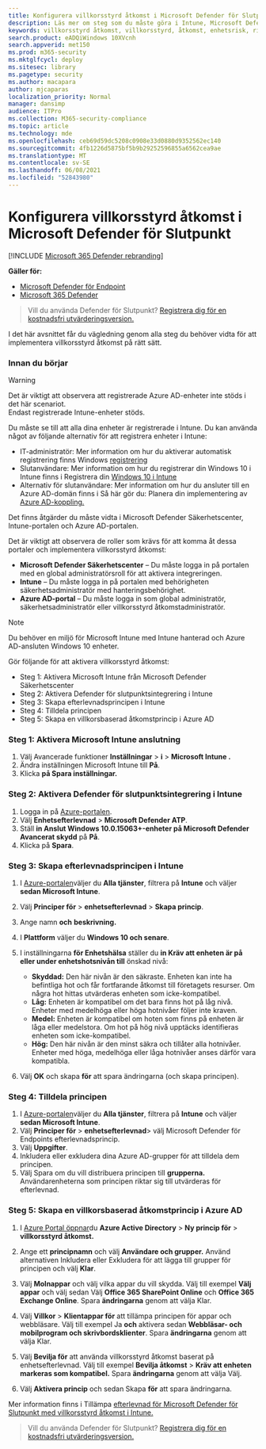 ```yaml
---
title: Konfigurera villkorsstyrd åtkomst i Microsoft Defender för Slutpunkt
description: Läs mer om steg som du måste göra i Intune, Microsoft Defender Säkerhetscenter och Azure för att implementera villkorsstyrd åtkomst
keywords: villkorsstyrd åtkomst, villkorsstyrd, åtkomst, enhetsrisk, risknivå, integrering, intune-integrering
search.product: eADQiWindows 10XVcnh
search.appverid: met150
ms.prod: m365-security
ms.mktglfcycl: deploy
ms.sitesec: library
ms.pagetype: security
ms.author: macapara
author: mjcaparas
localization_priority: Normal
manager: dansimp
audience: ITPro
ms.collection: M365-security-compliance
ms.topic: article
ms.technology: mde
ms.openlocfilehash: ceb69d59dc5208c0908e33d0880d9352562ec140
ms.sourcegitcommit: 4fb1226d5875bf5b9b29252596855a6562cea9ae
ms.translationtype: MT
ms.contentlocale: sv-SE
ms.lasthandoff: 06/08/2021
ms.locfileid: "52843980"
---
```

# <a name="configure-conditional-access-in-microsoft-defender-for-endpoint"></a>Konfigurera villkorsstyrd åtkomst i Microsoft Defender för Slutpunkt

[!INCLUDE [Microsoft 365 Defender rebranding](../../includes/microsoft-defender.md)]

**Gäller för:**
- [Microsoft Defender för Endpoint](https://go.microsoft.com/fwlink/p/?linkid=2154037)
- [Microsoft 365 Defender](https://go.microsoft.com/fwlink/?linkid=2118804)

>Vill du använda Defender för Slutpunkt? [Registrera dig för en kostnadsfri utvärderingsversion.](https://www.microsoft.com/microsoft-365/windows/microsoft-defender-atp?ocid=docs-wdatp-assignaccess-abovefoldlink)

I det här avsnittet får du vägledning genom alla steg du behöver vidta för att implementera villkorsstyrd åtkomst på rätt sätt.

### <a name="before-you-begin"></a>Innan du börjar
>[!WARNING]
>Det är viktigt att observera att registrerade Azure AD-enheter inte stöds i det här scenariot.</br>
>Endast registrerade Intune-enheter stöds.


Du måste se till att alla dina enheter är registrerade i Intune. Du kan använda något av följande alternativ för att registrera enheter i Intune:


- IT-administratör: Mer information om hur du aktiverar automatisk registrering finns Windows [registrering](/intune/windows-enroll#enable-windows-10-automatic-enrollment)
- Slutanvändare: Mer information om hur du registrerar din Windows 10 i Intune finns i Registrera din [Windows 10 i Intune](/intune/quickstart-enroll-windows-device)
- Alternativ för slutanvändare: Mer information om hur du ansluter till en Azure AD-domän finns i Så här gör du: Planera din implementering av [Azure AD-koppling.](/azure/active-directory/devices/azureadjoin-plan)



Det finns åtgärder du måste vidta i Microsoft Defender Säkerhetscenter, Intune-portalen och Azure AD-portalen.

Det är viktigt att observera de roller som krävs för att komma åt dessa portaler och implementera villkorsstyrd åtkomst:
- **Microsoft Defender Säkerhetscenter** – Du måste logga in på portalen med en global administratörsroll för att aktivera integreringen.
- **Intune** – Du måste logga in på portalen med behörigheten säkerhetsadministratör med hanteringsbehörighet. 
- **Azure AD-portal** – Du måste logga in som global administratör, säkerhetsadministratör eller villkorsstyrd åtkomstadministratör.


> [!NOTE]
> Du behöver en miljö för Microsoft Intune med Intune hanterad och Azure AD-ansluten Windows 10 enheter.

Gör följande för att aktivera villkorsstyrd åtkomst:
- Steg 1: Aktivera Microsoft Intune från Microsoft Defender Säkerhetscenter
- Steg 2: Aktivera Defender för slutpunktsintegrering i Intune
- Steg 3: Skapa efterlevnadsprincipen i Intune
- Steg 4: Tilldela principen 
- Steg 5: Skapa en villkorsbaserad åtkomstprincip i Azure AD


### <a name="step-1-turn-on-the-microsoft-intune-connection"></a>Steg 1: Aktivera Microsoft Intune anslutning
1. Välj Avancerade funktioner **Inställningar**  >  **i**  >  **Microsoft Intune .**
2. Ändra inställningen Microsoft Intune till **På**.
3. Klicka **på Spara inställningar.**


### <a name="step-2-turn-on-the-defender-for-endpoint-integration-in-intune"></a>Steg 2: Aktivera Defender för slutpunktsintegrering i Intune
1. Logga in på [Azure-portalen](https://portal.azure.com).
2. Välj **Enhetsefterlevnad**  >  **Microsoft Defender ATP**.
3. Ställ **in Anslut Windows 10.0.15063+-enheter på Microsoft Defender Avancerat skydd** på **På**.
4. Klicka på **Spara**.


### <a name="step-3-create-the-compliance-policy-in-intune"></a>Steg 3: Skapa efterlevnadsprincipen i Intune
1. I [Azure-portalen](https://portal.azure.com)väljer du **Alla tjänster**, filtrera på **Intune** och väljer **sedan Microsoft Intune**.
2. Välj **Principer för**  >  **enhetsefterlevnad**  >  **Skapa princip**.
3. Ange namn **och** **beskrivning.**
4. I **Plattform** väljer du **Windows 10 och senare**.
5. I inställningarna **för Enhetshälsa** ställer du **in Kräv att enheten är på eller under enhetshotsnivån till** önskad nivå:

   - **Skyddad:** Den här nivån är den säkraste. Enheten kan inte ha befintliga hot och får fortfarande åtkomst till företagets resurser. Om några hot hittas utvärderas enheten som icke-kompatibel.
   - **Låg:** Enheten är kompatibel om det bara finns hot på låg nivå. Enheter med medelhöga eller höga hotnivåer följer inte kraven.
   - **Medel:** Enheten är kompatibel om hoten som finns på enheten är låga eller medelstora. Om hot på hög nivå upptäcks identifieras enheten som icke-kompatibel.
   - **Hög:** Den här nivån är den minst säkra och tillåter alla hotnivåer. Enheter med höga, medelhöga eller låga hotnivåer anses därför vara kompatibla.

6. Välj **OK** och skapa **för** att spara ändringarna (och skapa principen).

### <a name="step-4-assign-the-policy"></a>Steg 4: Tilldela principen
1. I [Azure-portalen](https://portal.azure.com)väljer du **Alla tjänster**, filtrera på **Intune** och väljer **sedan Microsoft Intune**.
2. Välj **Principer för**  >  **enhetsefterlevnad**> välj Microsoft Defender för Endpoints efterlevnadsprincip.
3. Välj **Uppgifter**.
4. Inkludera eller exkludera dina Azure AD-grupper för att tilldela dem principen.
5. Välj Spara om du vill distribuera principen till **grupperna.** Användarenheterna som principen riktar sig till utvärderas för efterlevnad.

### <a name="step-5-create-an-azure-ad-conditional-access-policy"></a>Steg 5: Skapa en villkorsbaserad åtkomstprincip i Azure AD
1. I [Azure Portal öppnar](https://portal.azure.com)du **Azure Active Directory**  >  **Ny princip för**  >  **villkorsstyrd åtkomst.**
2. Ange ett **principnamn** och välj **Användare och grupper.** Använd alternativen Inkludera eller Exkludera för att lägga till grupper för principen och välj **Klar**.
3. Välj **Molnappar** och välj vilka appar du vill skydda. Välj till exempel **Välj appar** och välj sedan Välj **Office 365 SharePoint Online** och **Office 365 Exchange Online**. Spara **ändringarna** genom att välja Klar.

4. Välj **Villkor**  >  **Klientappar för** att tillämpa principen för appar och webbläsare. Välj till exempel Ja **och** aktivera sedan **Webbläsar- och** **mobilprogram och skrivbordsklienter**. Spara **ändringarna** genom att välja Klar.

5. Välj **Bevilja för** att använda villkorsstyrd åtkomst baserat på enhetsefterlevnad. Välj till exempel **Bevilja åtkomst**  >  **Kräv att enheten markeras som kompatibel.** Spara **ändringarna** genom att välja Välj.

6. Välj **Aktivera princip** och sedan Skapa **för** att spara ändringarna.

Mer information finns i Tillämpa [efterlevnad för Microsoft Defender för Slutpunkt med villkorsstyrd åtkomst i Intune.](/intune/advanced-threat-protection)

>Vill du använda Defender för Slutpunkt? [Registrera dig för en kostnadsfri utvärderingsversion.](https://www.microsoft.com/microsoft-365/windows/microsoft-defender-atp?ocid=docs-wdatp-conditionalaccess-belowfoldlink)
